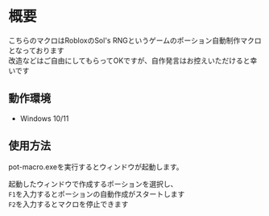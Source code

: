 # 概要
こちらのマクロはRobloxのSol's RNGというゲームのポーション自動制作マクロとなっております
<br>
改造などはご自由にしてもらってOKですが、自作発言はお控えいただけると幸いです

## 動作環境
- Windows 10/11

## 使用方法
pot-macro.exeを実行するとウィンドウが起動します。

起動したウィンドウで作成するポーションを選択し、
<br>
`F1`を入力するとポーションの自動作成がスタートします
<br>
`F2`を入力するとマクロを停止できます
